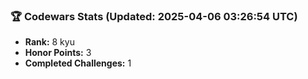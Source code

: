 ### 🏆 Codewars Stats (Updated: 2025-04-06 03:26:54 UTC)

- **Rank:** 8 kyu
- **Honor Points:** 3
- **Completed Challenges:** 1

